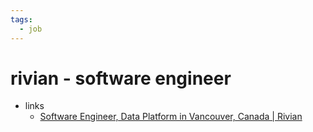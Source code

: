 ```yaml
---
tags:
  - job
---
```

# rivian - software engineer 
- links
	- [Software Engineer, Data Platform in Vancouver, Canada | Rivian](https://careers.rivian.com/careers-home/jobs/13249/job?iis=Job%20Board&iisn=Indeed&indeed-apply-token=73a2d2b2a8d6d5c0a62696875eaebd669103652d3f0c2cd5445d3e66b1592b0f)

